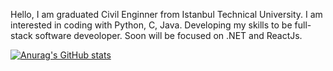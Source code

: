 Hello, I am graduated Civil Enginner from Istanbul Technical University. I am interested in coding with Python, C, Java. 
Developing my skills to be full-stack software deveoloper. Soon will be focused on .NET and ReactJs.  


[![Anurag's GitHub stats](https://github-readme-stats.vercel.app/api?username=serhatuluc)](https://github.com/serhatuluc/github-readme-stats)
